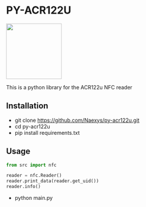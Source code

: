 # PY-ACR122U

<img src="http://downloads.acs.com.hk/product-website-image/acr38-image.jpg" width="150" height="150">

This is a python library for the ACR122u NFC reader

## Installation
- git clone https://github.com/Naexys/py-acr122u.git
- cd py-acr122u
- pip install requirements.txt

## Usage
```python
from src import nfc

reader = nfc.Reader()
reader.print_data(reader.get_uid())
reader.info()
```
- python main.py
